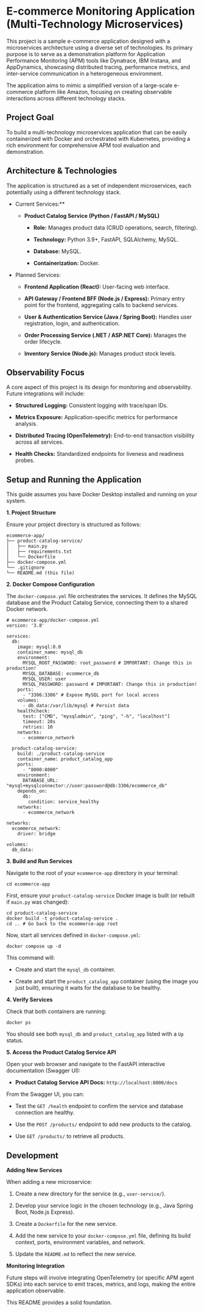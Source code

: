 # E-commerce Monitoring Application (Multi-Technology Microservices)
This project is a sample e-commerce application designed with a microservices architecture using a diverse set of technologies. Its primary purpose is to serve as a demonstration platform for Application Performance Monitoring (APM) tools like Dynatrace, IBM Instana, and AppDynamics, showcasing distributed tracing, performance metrics, and inter-service communication in a heterogeneous environment.

The application aims to mimic a simplified version of a large-scale e-commerce platform like Amazon, focusing on creating observable interactions across different technology stacks.

## Project Goal
To build a multi-technology microservices application that can be easily containerized with Docker and orchestrated with Kubernetes, providing a rich environment for comprehensive APM tool evaluation and demonstration.

## Architecture & Technologies
The application is structured as a set of independent microservices, each potentially using a different technology stack.

* Current Services:**

    * **Product Catalog Service (Python / FastAPI / MySQL)**

        * **Role:** Manages product data (CRUD operations, search, filtering).

        * **Technology:** Python 3.9+, FastAPI, SQLAlchemy, MySQL.

        * **Database:** MySQL.

        * **Containerization:** Docker.

* Planned Services:

    * **Frontend Application (React):** User-facing web interface.

    * **API Gateway / Frontend BFF (Node.js / Express):** Primary entry point for the frontend, aggregating calls to backend services.

    * **User & Authentication Service (Java / Spring Boot):** Handles user registration, login, and authentication.

    * **Order Processing Service (.NET / ASP.NET Core):** Manages the order lifecycle.

    * **Inventory Service (Node.js):** Manages product stock levels.

## Observability Focus

A core aspect of this project is its design for monitoring and observability. Future integrations will include:

* **Structured Logging:** Consistent logging with trace/span IDs.

* **Metrics Exposure:** Application-specific metrics for performance analysis.

* **Distributed Tracing (OpenTelemetry):** End-to-end transaction visibility across all services.

* **Health Checks:** Standardized endpoints for liveness and readiness probes.

## Setup and Running the Application
This guide assumes you have Docker Desktop installed and running on your system.

**1. Project Structure**

Ensure your project directory is structured as follows:
```
ecommerce-app/
├── product-catalog-service/
│   ├── main.py
│   ├── requirements.txt
│   └── Dockerfile
├── docker-compose.yml
└── .gitignore
└── README.md (this file)
```
**2. Docker Compose Configuration**

The ```docker-compose.yml``` file orchestrates the services. It defines the MySQL database and the Product Catalog Service, connecting them to a shared Docker network.
```
# ecommerce-app/docker-compose.yml
version: '3.8'

services:
  db:
    image: mysql:8.0
    container_name: mysql_db
    environment:
      MYSQL_ROOT_PASSWORD: root_password # IMPORTANT: Change this in production!
      MYSQL_DATABASE: ecommerce_db
      MYSQL_USER: user
      MYSQL_PASSWORD: password # IMPORTANT: Change this in production!
    ports:
      - "3306:3306" # Expose MySQL port for local access
    volumes:
      - db_data:/var/lib/mysql # Persist data
    healthcheck:
      test: ["CMD", "mysqladmin", "ping", "-h", "localhost"]
      timeout: 20s
      retries: 10
    networks:
      - ecommerce_network

  product-catalog-service:
    build: ./product-catalog-service
    container_name: product_catalog_app
    ports:
      - "8000:8000"
    environment:
      DATABASE_URL: "mysql+mysqlconnector://user:password@db:3306/ecommerce_db"
    depends_on:
      db:
        condition: service_healthy
    networks:
      - ecommerce_network

networks:
  ecommerce_network:
    driver: bridge

volumes:
  db_data:
```
**3. Build and Run Services**

Navigate to the root of your ```ecommerce-app``` directory in your terminal:
```
cd ecommerce-app
```
First, ensure your ```product-catalog-service``` Docker image is built (or rebuilt if ```main.py``` was changed):
```
cd product-catalog-service
docker build -t product-catalog-service .
cd .. # Go back to the ecommerce-app root
```
Now, start all services defined in ```docker-compose.yml```:
```
docker compose up -d
```
This command will:

* Create and start the ```mysql_db``` container.

* Create and start the ```product_catalog_app``` container (using the image you just built), ensuring it waits for the database to be healthy.

**4. Verify Services**

Check that both containers are running:
```
docker ps
```
You should see both ```mysql_db``` and ```product_catalog_app``` listed with a ```Up``` status.

**5. Access the Product Catalog Service API**

Open your web browser and navigate to the FastAPI interactive documentation (Swagger UI):

* **Product Catalog Service API Docs:** ```http://localhost:8000/docs```

From the Swagger UI, you can:

* Test the ```GET /health``` endpoint to confirm the service and database connection are healthy.

* Use the ```POST /products/``` endpoint to add new products to the catalog.

* Use ```GET /products/``` to retrieve all products.

## Development
**Adding New Services**

When adding a new microservice:

1.  Create a new directory for the service (e.g., ```user-service/```).

2.  Develop your service logic in the chosen technology (e.g., Java Spring Boot, Node.js Express).

3.  Create a ```Dockerfile``` for the new service.

4.  Add the new service to your ```docker-compose.yml``` file, defining its build context, ports, environment variables, and network.

5.  Update the ```README.md``` to reflect the new service.

**Monitoring Integration**

Future steps will involve integrating OpenTelemetry (or specific APM agent SDKs) into each service to emit traces, metrics, and logs, making the entire application observable.

This README provides a solid foundation.